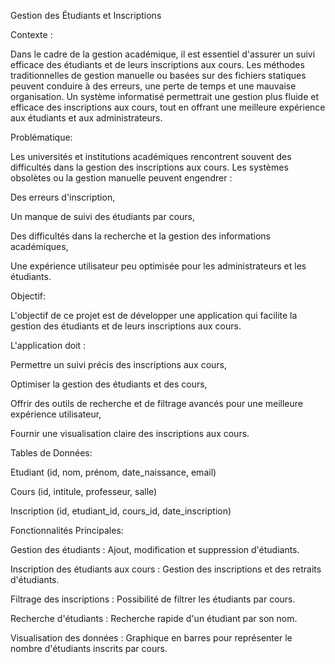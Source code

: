 Gestion des Étudiants et Inscriptions

Contexte :

Dans le cadre de la gestion académique, il est essentiel d'assurer un suivi efficace des étudiants et de leurs inscriptions aux cours. Les méthodes traditionnelles de gestion manuelle ou basées sur des fichiers statiques peuvent conduire à des erreurs, une perte de temps et une mauvaise organisation. Un système informatisé permettrait une gestion plus fluide et efficace des inscriptions aux cours, tout en offrant une meilleure expérience aux étudiants et aux administrateurs.

Problématique:

Les universités et institutions académiques rencontrent souvent des difficultés dans la gestion des inscriptions aux cours. Les systèmes obsolètes ou la gestion manuelle peuvent engendrer :

Des erreurs d'inscription,

Un manque de suivi des étudiants par cours,

Des difficultés dans la recherche et la gestion des informations académiques,

Une expérience utilisateur peu optimisée pour les administrateurs et les étudiants.

Objectif:

L'objectif de ce projet est de développer une application qui facilite la gestion des étudiants et de leurs inscriptions aux cours. 

L'application doit :

Permettre un suivi précis des inscriptions aux cours,

Optimiser la gestion des étudiants et des cours,

Offrir des outils de recherche et de filtrage avancés pour une meilleure expérience utilisateur,

Fournir une visualisation claire des inscriptions aux cours.

Tables de Données:

Etudiant (id, nom, prénom, date_naissance, email)

Cours (id, intitule, professeur, salle)

Inscription (id, etudiant_id, cours_id, date_inscription)

Fonctionnalités Principales:

Gestion des étudiants : Ajout, modification et suppression d'étudiants.

Inscription des étudiants aux cours : Gestion des inscriptions et des retraits d'étudiants.

Filtrage des inscriptions : Possibilité de filtrer les étudiants par cours.

Recherche d'étudiants : Recherche rapide d'un étudiant par son nom.

Visualisation des données : Graphique en barres pour représenter le nombre d'étudiants inscrits par cours.